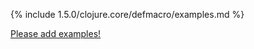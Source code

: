 {% include 1.5.0/clojure.core/defmacro/examples.md %}

[Please add examples!](https://github.com/arrdem/grimoire/edit/master/_includes/1.6.0/clojure.core/defmacro/examples.md)
